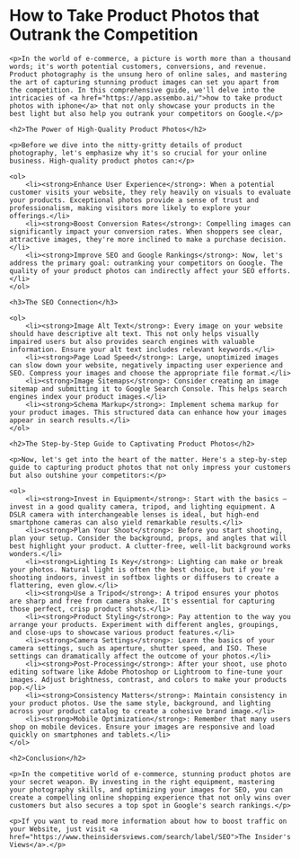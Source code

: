 <!DOCTYPE html>
<html lang="en">
<head>
    <meta charset="UTF-8">
    <meta name="viewport" content="width=device-width, initial-scale=1.0">
    <title>How to Take Product Photos that Outrank the Competition</title>
</head>
<body>
    <h1>How to Take Product Photos that Outrank the Competition</h1>

    <p>In the world of e-commerce, a picture is worth more than a thousand words; it's worth potential customers, conversions, and revenue. Product photography is the unsung hero of online sales, and mastering the art of capturing stunning product images can set you apart from the competition. In this comprehensive guide, we'll delve into the intricacies of <a href="https://app.assembo.ai/">how to take product photos with iphone</a> that not only showcase your products in the best light but also help you outrank your competitors on Google.</p>

    <h2>The Power of High-Quality Product Photos</h2>

    <p>Before we dive into the nitty-gritty details of product photography, let's emphasize why it's so crucial for your online business. High-quality product photos can:</p>

    <ol>
        <li><strong>Enhance User Experience</strong>: When a potential customer visits your website, they rely heavily on visuals to evaluate your products. Exceptional photos provide a sense of trust and professionalism, making visitors more likely to explore your offerings.</li>
        <li><strong>Boost Conversion Rates</strong>: Compelling images can significantly impact your conversion rates. When shoppers see clear, attractive images, they're more inclined to make a purchase decision.</li>
        <li><strong>Improve SEO and Google Rankings</strong>: Now, let's address the primary goal: outranking your competitors on Google. The quality of your product photos can indirectly affect your SEO efforts.</li>
    </ol>

    <h3>The SEO Connection</h3>

    <ol>
        <li><strong>Image Alt Text</strong>: Every image on your website should have descriptive alt text. This not only helps visually impaired users but also provides search engines with valuable information. Ensure your alt text includes relevant keywords.</li>
        <li><strong>Page Load Speed</strong>: Large, unoptimized images can slow down your website, negatively impacting user experience and SEO. Compress your images and choose the appropriate file format.</li>
        <li><strong>Image Sitemaps</strong>: Consider creating an image sitemap and submitting it to Google Search Console. This helps search engines index your product images.</li>
        <li><strong>Schema Markup</strong>: Implement schema markup for your product images. This structured data can enhance how your images appear in search results.</li>
    </ol>

    <h2>The Step-by-Step Guide to Captivating Product Photos</h2>

    <p>Now, let's get into the heart of the matter. Here's a step-by-step guide to capturing product photos that not only impress your customers but also outshine your competitors:</p>

    <ol>
        <li><strong>Invest in Equipment</strong>: Start with the basics – invest in a good quality camera, tripod, and lighting equipment. A DSLR camera with interchangeable lenses is ideal, but high-end smartphone cameras can also yield remarkable results.</li>
        <li><strong>Plan Your Shoot</strong>: Before you start shooting, plan your setup. Consider the background, props, and angles that will best highlight your product. A clutter-free, well-lit background works wonders.</li>
        <li><strong>Lighting Is Key</strong>: Lighting can make or break your photos. Natural light is often the best choice, but if you're shooting indoors, invest in softbox lights or diffusers to create a flattering, even glow.</li>
        <li><strong>Use a Tripod</strong>: A tripod ensures your photos are sharp and free from camera shake. It's essential for capturing those perfect, crisp product shots.</li>
        <li><strong>Product Styling</strong>: Pay attention to the way you arrange your products. Experiment with different angles, groupings, and close-ups to showcase various product features.</li>
        <li><strong>Camera Settings</strong>: Learn the basics of your camera settings, such as aperture, shutter speed, and ISO. These settings can dramatically affect the outcome of your photos.</li>
        <li><strong>Post-Processing</strong>: After your shoot, use photo editing software like Adobe Photoshop or Lightroom to fine-tune your images. Adjust brightness, contrast, and colors to make your products pop.</li>
        <li><strong>Consistency Matters</strong>: Maintain consistency in your product photos. Use the same style, background, and lighting across your product catalog to create a cohesive brand image.</li>
        <li><strong>Mobile Optimization</strong>: Remember that many users shop on mobile devices. Ensure your images are responsive and load quickly on smartphones and tablets.</li>
    </ol>

    <h2>Conclusion</h2>

    <p>In the competitive world of e-commerce, stunning product photos are your secret weapon. By investing in the right equipment, mastering your photography skills, and optimizing your images for SEO, you can create a compelling online shopping experience that not only wins over customers but also secures a top spot in Google's search rankings.</p>

    <p>If you want to read more information about how to boost traffic on your Website, just visit <a href="https://www.theinsidersviews.com/search/label/SEO">The Insider's Views</a>.</p>
</body>
</html>
